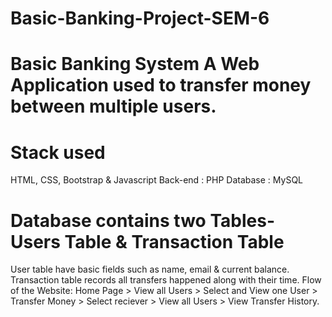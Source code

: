 # Basic-Banking-Project-SEM-6

# Basic Banking System A Web Application used to transfer money between multiple users.

# Stack used

 HTML, CSS, Bootstrap & Javascript Back-end : PHP Database : MySQL
 
 # Database contains two Tables- Users Table & Transaction Table
 
 User table have basic fields such as name, email & current balance. Transaction table records all transfers happened along with their time. Flow of the Website: Home Page > View all Users > Select and View one User > Transfer Money > Select reciever > View all Users > View Transfer History.
